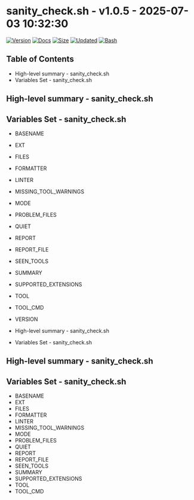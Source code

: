 # sanity_check.sh - v1.0.5 - 2025-07-03 10:32:30

[![Version](https://img.shields.io/badge/version-1.0.5-purple.svg)](./sanity_check.sh)
[![Docs](https://img.shields.io/badge/docs-generated-orange.svg)](./docs/sanity_check.md)
[![Size](https://img.shields.io/badge/size-7.9KB-yellow)](./sanity_check.sh)
[![Updated](https://img.shields.io/badge/updated-2025--07--03-blue)](./sanity_check.sh)
[![Bash](https://img.shields.io/badge/bash-5--2--21-red)](https://www.gnu.org/software/bash/)

## Table of Contents
- High-level summary - sanity_check.sh
- Variables Set - sanity_check.sh

## High-level summary - sanity_check.sh


## Variables Set - sanity_check.sh
- BASENAME
- EXT
- FILES
- FORMATTER
- LINTER
- MISSING_TOOL_WARNINGS
- MODE
- PROBLEM_FILES
- QUIET
- REPORT
- REPORT_FILE
- SEEN_TOOLS
- SUMMARY
- SUPPORTED_EXTENSIONS
- TOOL
- TOOL_CMD
- VERSION

- High-level summary - sanity_check.sh
- Variables Set - sanity_check.sh

## High-level summary - sanity_check.sh


## Variables Set - sanity_check.sh
- BASENAME
- EXT
- FILES
- FORMATTER
- LINTER
- MISSING_TOOL_WARNINGS
- MODE
- PROBLEM_FILES
- QUIET
- REPORT
- REPORT_FILE
- SEEN_TOOLS
- SUMMARY
- SUPPORTED_EXTENSIONS
- TOOL
- TOOL_CMD
